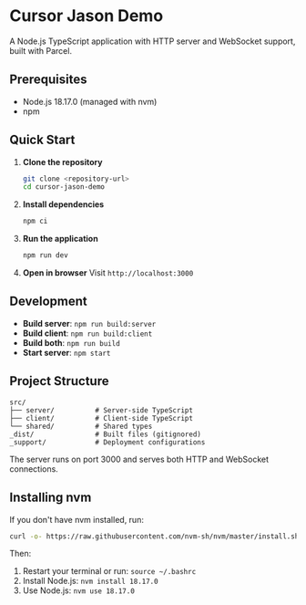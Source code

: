 # Cursor Jason Demo

A Node.js TypeScript application with HTTP server and WebSocket support, built with Parcel.

## Prerequisites

- Node.js 18.17.0 (managed with nvm)
- npm

## Quick Start

1. **Clone the repository**
   ```bash
   git clone <repository-url>
   cd cursor-jason-demo
   ```

2. **Install dependencies**
   ```bash
   npm ci
   ```

3. **Run the application**
   ```bash
   npm run dev
   ```

4. **Open in browser**
   Visit `http://localhost:3000`

## Development

- **Build server**: `npm run build:server`
- **Build client**: `npm run build:client`
- **Build both**: `npm run build`
- **Start server**: `npm start`

## Project Structure

```
src/
├── server/          # Server-side TypeScript
├── client/          # Client-side TypeScript
└── shared/          # Shared types
_dist/               # Built files (gitignored)
_support/            # Deployment configurations
```

The server runs on port 3000 and serves both HTTP and WebSocket connections.

## Installing nvm

If you don't have nvm installed, run:

```bash
curl -o- https://raw.githubusercontent.com/nvm-sh/nvm/master/install.sh | bash
```

Then:
1. Restart your terminal or run: `source ~/.bashrc`
2. Install Node.js: `nvm install 18.17.0`
3. Use Node.js: `nvm use 18.17.0` 